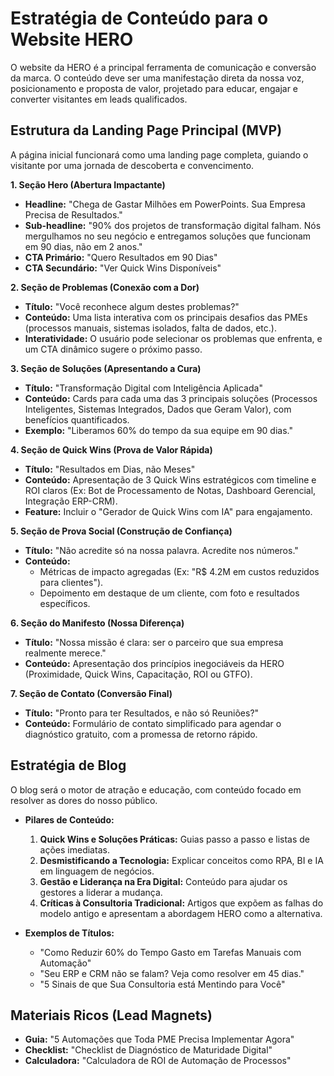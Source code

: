 # Estratégia de Conteúdo para o Website HERO

O website da HERO é a principal ferramenta de comunicação e conversão da marca. O conteúdo deve ser uma manifestação direta da nossa voz, posicionamento e proposta de valor, projetado para educar, engajar e converter visitantes em leads qualificados.

## Estrutura da Landing Page Principal (MVP)

A página inicial funcionará como uma landing page completa, guiando o visitante por uma jornada de descoberta e convencimento.

**1. Seção Hero (Abertura Impactante)**
*   **Headline:** "Chega de Gastar Milhões em PowerPoints. Sua Empresa Precisa de Resultados."
*   **Sub-headline:** "90% dos projetos de transformação digital falham. Nós mergulhamos no seu negócio e entregamos soluções que funcionam em 90 dias, não em 2 anos."
*   **CTA Primário:** "Quero Resultados em 90 Dias"
*   **CTA Secundário:** "Ver Quick Wins Disponíveis"

**2. Seção de Problemas (Conexão com a Dor)**
*   **Título:** "Você reconhece algum destes problemas?"
*   **Conteúdo:** Uma lista interativa com os principais desafios das PMEs (processos manuais, sistemas isolados, falta de dados, etc.).
*   **Interatividade:** O usuário pode selecionar os problemas que enfrenta, e um CTA dinâmico sugere o próximo passo.

**3. Seção de Soluções (Apresentando a Cura)**
*   **Título:** "Transformação Digital com Inteligência Aplicada"
*   **Conteúdo:** Cards para cada uma das 3 principais soluções (Processos Inteligentes, Sistemas Integrados, Dados que Geram Valor), com benefícios quantificados.
*   **Exemplo:** "Liberamos 60% do tempo da sua equipe em 90 dias."

**4. Seção de Quick Wins (Prova de Valor Rápida)**
*   **Título:** "Resultados em Dias, não Meses"
*   **Conteúdo:** Apresentação de 3 Quick Wins estratégicos com timeline e ROI claros (Ex: Bot de Processamento de Notas, Dashboard Gerencial, Integração ERP-CRM).
*   **Feature:** Incluir o "Gerador de Quick Wins com IA" para engajamento.

**5. Seção de Prova Social (Construção de Confiança)**
*   **Título:** "Não acredite só na nossa palavra. Acredite nos números."
*   **Conteúdo:**
    *   Métricas de impacto agregadas (Ex: "R$ 4.2M em custos reduzidos para clientes").
    *   Depoimento em destaque de um cliente, com foto e resultados específicos.

**6. Seção do Manifesto (Nossa Diferença)**
*   **Título:** "Nossa missão é clara: ser o parceiro que sua empresa realmente merece."
*   **Conteúdo:** Apresentação dos princípios inegociáveis da HERO (Proximidade, Quick Wins, Capacitação, ROI ou GTFO).

**7. Seção de Contato (Conversão Final)**
*   **Título:** "Pronto para ter Resultados, e não só Reuniões?"
*   **Conteúdo:** Formulário de contato simplificado para agendar o diagnóstico gratuito, com a promessa de retorno rápido.

## Estratégia de Blog

O blog será o motor de atração e educação, com conteúdo focado em resolver as dores do nosso público.

*   **Pilares de Conteúdo:**
    1.  **Quick Wins e Soluções Práticas:** Guias passo a passo e listas de ações imediatas.
    2.  **Desmistificando a Tecnologia:** Explicar conceitos como RPA, BI e IA em linguagem de negócios.
    3.  **Gestão e Liderança na Era Digital:** Conteúdo para ajudar os gestores a liderar a mudança.
    4.  **Críticas à Consultoria Tradicional:** Artigos que expõem as falhas do modelo antigo e apresentam a abordagem HERO como a alternativa.

*   **Exemplos de Títulos:**
    *   "Como Reduzir 60% do Tempo Gasto em Tarefas Manuais com Automação"
    *   "Seu ERP e CRM não se falam? Veja como resolver em 45 dias."
    *   "5 Sinais de que Sua Consultoria está Mentindo para Você"

## Materiais Ricos (Lead Magnets)

*   **Guia:** "5 Automações que Toda PME Precisa Implementar Agora"
*   **Checklist:** "Checklist de Diagnóstico de Maturidade Digital"
*   **Calculadora:** "Calculadora de ROI de Automação de Processos"
